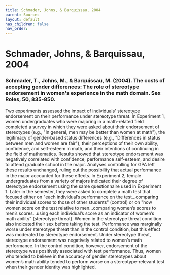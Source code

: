 ```yaml
---
title: Schmader, Johns, & Barquissau, 2004
parent: Sources
layout: default
has_children: false
nav_order: 
---
```


# Schmader, Johns, & Barquissau, 2004

### Schmader, T., Johns, M., & Barquissau, M. (2004). The costs of accepting gender differences: The role of stereotype endorsement in women's experience in the math domain. Sex Roles, 50, 835-850.

Two experiments assessed the impact of individuals' stereotype endorsement on their performance under stereotype threat. In Experiment 1, women undergraduates who were majoring in a math-related field completed a survey in which they were asked about their endorsement of stereotypes (e.g., "In general, men may be better than women at math"), the legitimacy of gender-based status differences (e.g., "Differences in status between men and women are fair"), their perceptions of their own ability, confidence, and self-esteem in math, and their intentions of continuing in the field of mathematics. Results showed that stereotype endorsement was negatively correlated with confidence, performance self-esteem, and desire to attend graduate school in the major. Analyses controlling for GPA left these results unchanged, ruling out the possibility that actual performance in the major accounted for these effects. In Experiment 2, female undergraduates from a variety of majors indicated their degree of stereotype endorsement using the same questionnaire used in Experiment 1. Later in the semester, they were asked to complete a math test that focused either on "each individual’s performance on the test...comparing their individual scores to those of other students" (control) or on "how women score on the test relative to men...comparing women’s scores to men’s scores...using each individual’s score as an indicator of women’s math ability" (stereotype threat). Women in the stereotype threat condition also indicated their sex before taking the test. Performance was marginally worse under stereotype threat than in the control condition, but this effect was moderated by stereotype endorsement. Under stereotype threat, stereotype endorsement was negatively related to women’s math performance. In the control condition, however, endorsement of the stereotype was positively associated with test performance. Thus, women who tended to believe in the accuracy of gender stereotypes about women’s math ability tended to perform worse on a stereotype-relevant test when their gender identity was highlighted.
